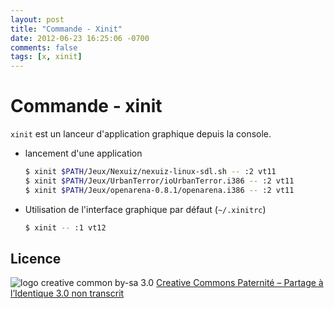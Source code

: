 ```yaml
---
layout: post
title: "Commande - Xinit"
date: 2012-06-23 16:25:06 -0700
comments: false
tags: [x, xinit]
---
```


# Commande - xinit

`xinit` est un lanceur d'application graphique depuis la console.

* lancement d'une application

	```bash
	$ xinit $PATH/Jeux/Nexuiz/nexuiz-linux-sdl.sh -- :2 vt11
	$ xinit $PATH/Jeux/UrbanTerror/ioUrbanTerror.i386 -- :2 vt11
	$ xinit $PATH/Jeux/openarena-0.8.1/openarena.i386 -- :2 vt11
	```

* Utilisation de l'interface graphique par défaut (`~/.xinitrc`)

	```bash
	$ xinit -- :1 vt12
	```

## Licence

![logo creative common by-sa 3.0](http://i.creativecommons.org/l/by-sa/3.0/88x31.png)
[Creative Commons Paternité – Partage à l’Identique 3.0 non transcrit](http://creativecommons.org/licenses/by-sa/3.0/)
